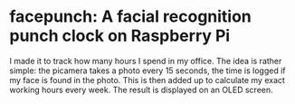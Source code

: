 # facepunch: A facial recognition punch clock on Raspberry Pi

I made it to track how many hours I spend in my office. The idea is rather simple: the picamera takes a photo every 15 seconds, the time is logged if my face is found in the photo. This is then added up to calculate my exact working hours every week. The result is displayed on an OLED screen.